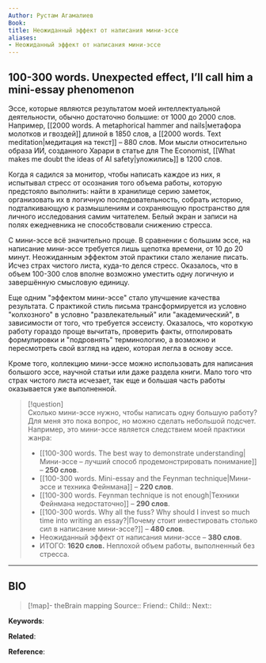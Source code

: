 ```yaml
---
Author: Рустам Агамалиев
Book: 
title: Неожиданный эффект от написания мини-эссе
aliases:
- Неожиданный эффект от написания мини-эссе
---
```

## 100-300 words. Unexpected effect, I’ll call him a mini-essay phenomenon

Эссе, которые являются результатом моей интеллектуальной деятельности, обычно достаточно большие: от 1000 до 2000 слов. Например, [[2000 words. A metaphorical hammer and nails|метафора молотков и гвоздей]] длиной в 1850 слов, а [[2000 words. Text meditation|медитация на текст]] – 880 слов. Мои мысли относительно образа ИИ, созданного Харари в статье для The Economist, [[What makes me doubt the ideas of AI safety|уложились]] в 1200 слов.

Когда я садился за монитор, чтобы написать каждое из них, я испытывал стресс от осознания того объема работы, которую предстояло выполнить: найти в хранилище серию заметок, организовать их в логичную последовательность, собрать историю, подталкивающую к размышлениям и сохраняющую пространство для личного исследования самим читателем. Белый экран и записи на полях ежедневника не способствовали снижению стресса.

С мини-эссе всё значительно проще. В сравнении с большим эссе, на написание мини-эссе требуется лишь щепотка времени, от 10 до 20 минут. Неожиданным эффектом этой практики стало желание писать. Исчез страх чистого листа, куда-то делся стресс. Оказалось, что в объем 100-300 слов вполне возможно уместить одну логичную и завершённую смысловую единицу.

Еще одним "эффектом мини-эссе" стало улучшение качества результата. С практикой стиль письма трансформируется из условно "колхозного" в условно "развлекательный" или "академический", в зависимости от того, что требуется эссеисту. Оказалось, что короткую работу гораздо проще вычитать, проверить факты, отполировать формулировки и "подровнять" терминологию, а возможно и пересмотреть свой взгляд на идею, которая легла в основу эссе.

Кроме того, коллекцию мини-эссе можно использовать для написания большого эссе, научной статьи или даже раздела книги. Мало того что страх чистого листа исчезает, так еще и большая часть работы оказывается уже выполненной.

> [!question]  
> Сколько мини-эссе нужно, чтобы написать одну большую работу? Для меня это пока вопрос, но можно сделать небольшой подсчет.  
> Например, это мини-эссе является следствием моей практики жанра:
> 
> - [[100-300 words. The best way to demonstrate understanding|Мини-эссе – лучший способ продемонстрировать понимание]] – **250 слов**.
> - [[100-300 words. Mini-essay and the Feynman technique|Мини-эссе и техника Фейнмана]] – **220 слов**.
> - [[100-300 words. Feynman technique is not enough|Техники Фейнмана недостаточно]] – **290 слов**.
> - [[100-300 words. Why all the fuss? Why should I invest so much time into writing an essay?|Почему стоит инвестировать столько сил в написание мини-эссе?]] – **480 слов**.
> - Неожиданный эффект от написания мини-эссе – **380 слов**.
> - ИТОГО: **1620 слов.**
> Неплохой объем работы, выполненный без стресса.

***
## BIO
> [!map]- theBrain mapping
> Source::
> Friend::
> Child::
> Next::

**Keywords**:

**Related**:

**Reference**: 